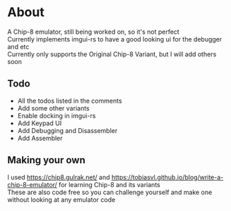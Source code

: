 # About

A Chip-8 emulator, still being worked on, so it's not perfect\
Currently implements imgui-rs to have a good looking ui for the debugger and etc\
Currently only supports the Original Chip-8 Variant, but I will add others soon

## Todo
- All the todos listed in the comments
- Add some other variants
- Enable docking in imgui-rs
- Add Keypad UI
- Add Debugging and Disassembler
- Add Assembler

## Making your own
I used https://chip8.gulrak.net/ and https://tobiasvl.github.io/blog/write-a-chip-8-emulator/ for learning Chip-8 and its variants\
These are also code free so you can challenge yourself and make one without looking at any emulator code
